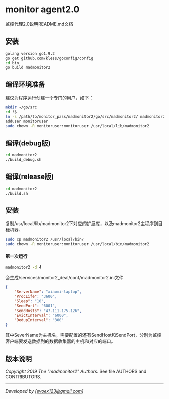 # monitor agent2.0 

监控代理2.0说明README.md文档

## 安装

```bash
golang version go1.9.2
go get github.com/kless/goconfig/config
cd bin
go build madmonitor2
```



## 编译环境准备

建议为程序运行创建一个专门的用户，如下：

```bash
mkdir ~/go/src
cd !$
ln -s /path/to/monitor_pass/madmonitor2/go/src/madmonitor2/ madmonitor2
adduser monitoruser
sudo chown -R monitoruser:monitoruser /usr/local/lib/madmonitor2
```



## 编译(debug版)

```bash
cd madmonitor2
./build_debug.sh
```



## 编译(release版)

```bash
cd madmonitor2
./build.sh
```



## 安装

复制/usr/local/lib/madmonitor2下对应的扩展库，以及madmonitor2主程序到目标机器。

```bash
sudo cp madmonitor2 /usr/local/bin/
sudo chown -R monitoruser:monitoruser /usr/local/bin/madmonitor2
```



#### 第一次运行

```bash
madmonitor2 -d 4
```



会生成/services/monitor2_deal/conf/madmonitor2.ini文件

```json
{
    "ServerName": "xiaomi-laptop",
    "ProcLife": "3600",
    "Sleep": "10",
    "SendPort": "6001",
    "SendHosts": "47.111.175.126",
    "EvictInterval": "6000",
    "DedupInterval": "300"
}
```

其中SeverName为主机名，需要配置的还有SendHost和SendPort，分别为监控客户端要发送数据到的数据收集器的主机和对应的端口。






## 版本说明

*Copyright 2019  The "madmonitor2" Authors*. See file AUTHORS and CONTRIBUTORS.

* * *
*Developed by [evoex123@gmail.com]*



